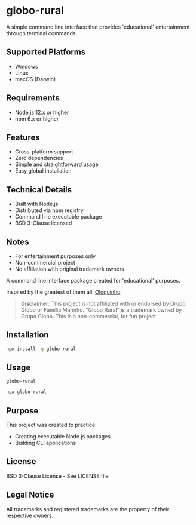 # globo-rural

A simple command line interface that provides 'educational' entertainment through terminal commands.

## Supported Platforms

- Windows
- Linux
- macOS (Darwin)

## Requirements

- Node.js 12.x or higher
- npm 6.x or higher

## Features

- Cross-platform support
- Zero dependencies
- Simple and straightforward usage
- Easy global installation

## Technical Details

- Built with Node.js
- Distributed via npm registry
- Command line executable package
- BSD 3-Clause licensed

## Notes

- For entertainment purposes only
- Non-commercial project
- No affiliation with original trademark owners

A command line interface package created for 'educational' purposes.

Inspired by the greatest of them all: [Oloquinho](https://www.npmjs.com/package/oloquinho)

> **Disclaimer**: This project is not affiliated with or endorsed by Grupo Globo or Família Marinho. "Globo Rural" is a trademark owned by Grupo Globo. This is a non-commercial, for fun project.

## Installation

```bash
npm install -g globo-rural
```

## Usage

```bash
globo-rural

npx globo-rural
```

## Purpose

This project was created to practice:

- Creating executable Node.js packages
- Building CLI applications

## License

BSD 3-Clause License - See LICENSE file

## Legal Notice

All trademarks and registered trademarks are the property of their respective owners.
